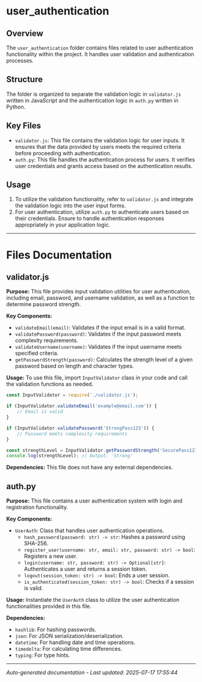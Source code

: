 # user_authentication

## Overview
The `user_authentication` folder contains files related to user authentication functionality within the project. It handles user validation and authentication processes.

## Structure
The folder is organized to separate the validation logic in `validator.js` written in JavaScript and the authentication logic in `auth.py` written in Python.

## Key Files
- `validator.js`: This file contains the validation logic for user inputs. It ensures that the data provided by users meets the required criteria before proceeding with authentication.
- `auth.py`: This file handles the authentication process for users. It verifies user credentials and grants access based on the authentication results.

## Usage
1. To utilize the validation functionality, refer to `validator.js` and integrate the validation logic into the user input forms.
2. For user authentication, utilize `auth.py` to authenticate users based on their credentials. Ensure to handle authentication responses appropriately in your application logic.

---

# Files Documentation

## validator.js

**Purpose:** This file provides input validation utilities for user authentication, including email, password, and username validation, as well as a function to determine password strength.

**Key Components:**
- `validateEmail(email)`: Validates if the input email is in a valid format.
- `validatePassword(password)`: Validates if the input password meets complexity requirements.
- `validateUsername(username)`: Validates if the input username meets specified criteria.
- `getPasswordStrength(password)`: Calculates the strength level of a given password based on length and character types.

**Usage:** To use this file, import `InputValidator` class in your code and call the validation functions as needed.

```javascript
const InputValidator = require('./validator.js');

if (InputValidator.validateEmail('example@email.com')) {
    // Email is valid
}

if (InputValidator.validatePassword('StrongPass123')) {
    // Password meets complexity requirements
}

const strengthLevel = InputValidator.getPasswordStrength('SecurePass123');
console.log(strengthLevel); // Output: 'Strong'
```

**Dependencies:** This file does not have any external dependencies.

## auth.py

**Purpose:** This file contains a user authentication system with login and registration functionality.

**Key Components:**
- `UserAuth`: Class that handles user authentication operations.
  - `hash_password(password: str) -> str`: Hashes a password using SHA-256.
  - `register_user(username: str, email: str, password: str) -> bool`: Registers a new user.
  - `login(username: str, password: str) -> Optional[str]`: Authenticates a user and returns a session token.
  - `logout(session_token: str) -> bool`: Ends a user session.
  - `is_authenticated(session_token: str) -> bool`: Checks if a session is valid.

**Usage:** Instantiate the `UserAuth` class to utilize the user authentication functionalities provided in this file.

**Dependencies:**
- `hashlib`: For hashing passwords.
- `json`: For JSON serialization/deserialization.
- `datetime`: For handling date and time operations.
- `timedelta`: For calculating time differences.
- `typing`: For type hints.

---
*Auto-generated documentation - Last updated: 2025-07-17 17:55:44*
